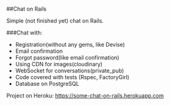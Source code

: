 ##Chat on Rails

Simple (not finished yet) chat on Rails. 

###Chat with:

* Registration(without any gems, like Devise)
* Email confirmation
* Forgot password(like email confirmation)
* Using CDN for images(cloudinary)
* WebSocket for conversations(private_pub)
* Code covered with tests (Rspec, FactoryGirl)
* Database on PostgreSQL

Project on Heroku: https://some-chat-on-rails.herokuapp.com


